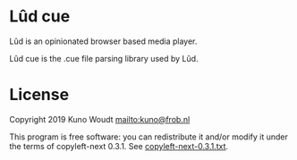 Lûd cue
=======

Lûd is an opinionated browser based media player.

Lûd cue is the .cue file parsing library used by Lûd.

License
=======

Copyright 2019 Kuno Woudt <mailto:kuno@frob.nl>

This program is free software: you can redistribute it and/or modify
it under the terms of copyleft-next 0.3.1. See
[copyleft-next-0.3.1.txt](copyleft-next-0.3.1.txt).

